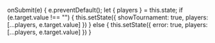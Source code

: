 onSubmit(e) {
    e.preventDefault();
    let { players } = this.state;
    if (e.target.value !== "") {
    this.setState({ 
      showTournament: true,
      players: [...players, e.target.value]
    }) 
  } else {
    this.setState({ 
      error: true,
      players: [...players, e.target.value]
    })
  }
